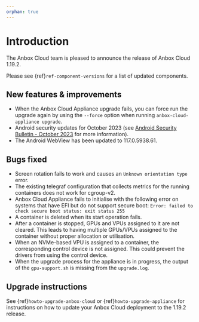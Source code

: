 ```yaml
---
orphan: true
---
```

# Introduction

The Anbox Cloud team is pleased to announce the release of Anbox Cloud 1.19.2.

Please see {ref}`ref-component-versions` for a list of updated components.

## New features & improvements

* When the Anbox Cloud Appliance upgrade fails, you can force run the upgrade again by using the `--force` option when running `anbox-cloud-appliance upgrade`.
* Android security updates for October 2023 (see [Android Security Bulletin - October 2023](https://source.android.com/docs/security/bulletin/2023-10-01) for more information).
* The Android WebView has been updated to 117.0.5938.61.

## Bugs fixed
* Screen rotation fails to work and causes an `Unknown orientation type` error. <!--AC-1864-->
* The existing telegraf configuration that collects metrics for the running containers does not work for cgroup-v2. <!--AC-1919-->
* Anbox Cloud Appliance fails to initialise with the following error on systems that have EFI but do not support secure boot: <!--AC-1951-->
    `Error: failed to check secure boot status: exit status 255`
* A container is deleted when its start operation fails. <!--AC-1952-->
* After a container is stopped, GPUs and VPUs assigned to it are not cleared. This leads to having multiple GPUs/VPUs assigned to the container without proper allocation or utilisation. <!--AC-1953-->
* When an NVMe-based VPU is assigned to a container, the corresponding control device is not assigned. This could prevent the drivers from using the control device. <!--AC-1955-->
* When the upgrade process for the appliance is in progress, the output of the `gpu-support.sh` is missing from the `upgrade.log`.<!--AC-1956-->


## Upgrade instructions

See {ref}`howto-upgrade-anbox-cloud` or {ref}`howto-upgrade-appliance` for instructions on how to update your Anbox Cloud deployment to the 1.19.2 release.

